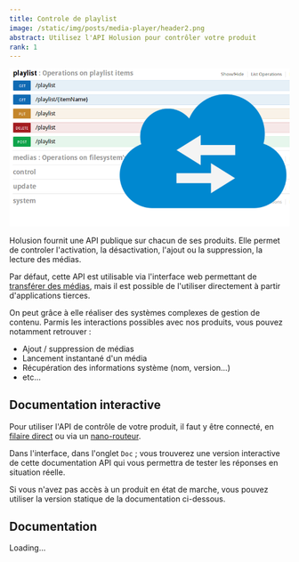 ```yaml
---
title: Controle de playlist
image: /static/img/posts/media-player/header2.png
abstract: Utilisez l'API Holusion pour contrôler votre produit
rank: 1
---
```


<div class="row">
  <div class="col-lg-6 col-md-12"><img class="img-fluid" src="/static/img/posts/media-player/header2.png"></div>
  <div class="col-lg-6 col-md-12">
  <p>Holusion fournit une API publique sur chacun de ses produits. Elle permet de controler l'activation, la désactivation, l'ajout ou la suppression, la lecture des médias.
  </p><p>
  Par défaut, cette API est utilisable via l'interface web permettant de <a href="/dev/fr/tutorials/media-transfer">transférer des médias</a>, mais il est possible de l'utiliser directement à partir d'applications tierces.
  </p>
  <p>
  On peut grâce à elle réaliser des systèmes complexes de gestion de contenu. Parmis les interactions possibles avec nos produits, vous pouvez notamment retrouver :
  </p>
  <ul>
  <li>Ajout / suppression de médias</li>
  <li>Lancement instantané d'un média</li>
  <li>Récupération des informations système (nom, version...)</li>
  <li> etc...</li>
  </ul>
  </div>
</div>


## Documentation interactive

Pour utiliser l'API de contrôle de votre produit, il faut y être connecté, en [filaire direct](/dev/fr/tutorials/connect-direct-windows) ou via un [nano-routeur](/dev/fr/tutorials/connect-router).

Dans l'interface, dans l'onglet `Doc` ; vous trouverez une version interactive de cette documentation API qui vous permettra de tester les réponses en situation réelle.

Si vous n'avez pas accès à un produit en état de marche, vous pouvez utiliser la version statique de la documentation ci-dessous.

## Documentation

<div id="swagger-ui">
  <div class="d-flex justify-content-center">
    <div class="spinner-border" role="status">
      <span class="sr-only">Loading...</span>
    </div>
  </div>
</div>
<script>
  'use strict';
  let loadScript = new Promise(function (resolve, reject){
    let el = document.createElement("SCRIPT");
    el.onload = resolve;
    el.onerror = reject;
    el.src = "https://unpkg.com/swagger-ui-dist@3/swagger-ui-bundle.js";
    document.head.appendChild(el);
  });
  let loadCSS = new Promise(function (resolve, reject){
    let el = document.createElement("link");
    el.onload = ()=>{
      el.media= "screen";
      resolve();
    };
    el.onerror = reject;
    el.rel = "stylesheet";
    el.href = "https://unpkg.com/swagger-ui-dist@3/swagger-ui.css";
    document.head.appendChild(el);
  });
  Promise.all([loadScript, loadCSS]).then(function(){
    console.log("Swagger loaded")
    const DisableTryItOutPlugin = function() {
      return {
        statePlugins: {
          spec: {
            wrapSelectors: {
              allowTryItOutFor: () => () => false
            }
          }
        }
      }
    }
    const ui = SwaggerUIBundle({
      url: "/static/files/api-docs_3.0.1.json",
      dom_id: '#swagger-ui',
      presets: [
        SwaggerUIBundle.presets.apis,
        SwaggerUIBundle.SwaggerUIStandalonePreset
      ],
      plugins: [
        DisableTryItOutPlugin
      ],
      layout: "BaseLayout",
      docExpansion: "none",
    })
  }, function(err){
    console.warn("Failed to init swagger : ", err);
    document.querySelector("#swagger-ui").innerHTML = `<div class="jumbotron">
      <h1>Impossible d'initializer swagger</h1>
      <p class="lead">${err.toString()}</p>
    </div>`
  })
</script>